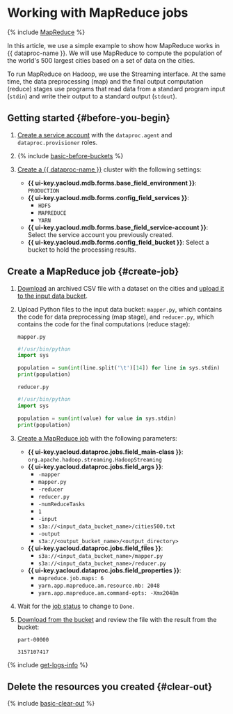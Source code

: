 # Working with MapReduce jobs

{% include [MapReduce](../../../_includes/data-processing/mapreduce-intro.md) %}

In this article, we use a simple example to show how MapReduce works in {{ dataproc-name }}. We will use MapReduce to compute the population of the world's 500 largest cities based on a set of data on the cities.

To run MapReduce on Hadoop, we use the Streaming interface. At the same time, the data preprocessing (map) and the final output computation (reduce) stages use programs that read data from a standard program input (`stdin`) and write their output to a standard output (`stdout`).

## Getting started {#before-you-begin}

1. [Create a service account](../../../iam/operations/sa/create.md) with the `dataproc.agent` and `dataproc.provisioner` roles.

1. {% include [basic-before-buckets](../../../_includes/data-processing/tutorials/basic-before-buckets.md) %}

1. [Create a {{ dataproc-name }}](../../../data-proc/operations/cluster-create.md) cluster with the following settings:

    * **{{ ui-key.yacloud.mdb.forms.base_field_environment }}**: `PRODUCTION`
    * **{{ ui-key.yacloud.mdb.forms.config_field_services }}**:
        * `HDFS`
        * `MAPREDUCE`
        * `YARN`
    * **{{ ui-key.yacloud.mdb.forms.base_field_service-account }}**: Select the service account you previously created.
    * **{{ ui-key.yacloud.mdb.forms.config_field_bucket }}**: Select a bucket to hold the processing results.

## Create a MapReduce job {#create-job}

1. [Download](http://download.geonames.org/export/dump/cities500.zip) an archived CSV file with a dataset on the cities and [upload it to the input data bucket](../../../storage/operations/objects/upload.md).
1. Upload Python files to the input data bucket: `mapper.py`, which contains the code for data preprocessing (map stage), and `reducer.py`, which contains the code for the final computations (reduce stage):

    `mapper.py`

    ```python
    #!/usr/bin/python
    import sys
    
    population = sum(int(line.split('\t')[14]) for line in sys.stdin)
    print(population)
    ```

    `reducer.py`

    ```python
    #!/usr/bin/python
    import sys
    
    population = sum(int(value) for value in sys.stdin)
    print(population)
    ```

1. [Create a MapReduce job](../../../data-proc/operations/jobs-mapreduce.md#create) with the following parameters:

    * **{{ ui-key.yacloud.dataproc.jobs.field_main-class }}**: `org.apache.hadoop.streaming.HadoopStreaming`
    * **{{ ui-key.yacloud.dataproc.jobs.field_args }}**:
       * `-mapper`
       * `mapper.py`
       * `-reducer`
       * `reducer.py`
       * `-numReduceTasks`
       * `1`
       * `-input`
       * `s3a://<input_data_bucket_name>/cities500.txt`
       * `-output`
       * `s3a://<output_bucket_name>/<output_directory>`
    * **{{ ui-key.yacloud.dataproc.jobs.field_files }}**:
       * `s3a://<input_data_bucket_name>/mapper.py`
       * `s3a://<input_data_bucket_name>/reducer.py`
    * **{{ ui-key.yacloud.dataproc.jobs.field_properties }}**:
       * `mapreduce.job.maps: 6`
       * `yarn.app.mapreduce.am.resource.mb: 2048`
       * `yarn.app.mapreduce.am.command-opts: -Xmx2048m`

1. Wait for the [job status](../../../data-proc/operations/jobs-mapreduce.md#get-info) to change to `Done`.

1. [Download from the bucket](../../../storage/operations/objects/download.md) and review the file with the result from the bucket:

    `part-00000`

    ```text
    3157107417
    ```

{% include [get-logs-info](../../../_includes/data-processing/note-info-get-logs.md) %}

## Delete the resources you created {#clear-out}

{% include [basic-clear-out](../../../_includes/data-processing/tutorials/basic-clear-out.md) %}
